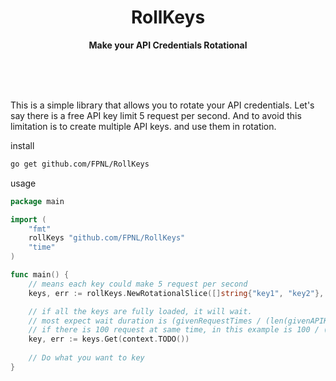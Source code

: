 <div align="center">
	<h1>RollKeys</h1>
	<p>
		<b>Make your API Credentials Rotational</b>
	</p>
	<br>
	<br>
	<br>
</div>

This is a simple library that allows you to rotate your API credentials. 
Let's say there is a free API key limit 5 request per second. And to avoid this limitation is to create multiple API keys.
and use them in rotation.

install
```bash
go get github.com/FPNL/RollKeys
```

usage
```go
package main

import (
    "fmt"
	rollKeys "github.com/FPNL/RollKeys"
    "time"
)

func main() {
	// means each key could make 5 request per second
	keys, err := rollKeys.NewRotationalSlice([]string{"key1", "key2"}, 5)

	// if all the keys are fully loaded, it will wait.
	// most expect wait duration is (givenRequestTimes / (len(givenAPIKeys) * givenRate)) - 1
    // if there is 100 request at same time, in this example is 100 / (2 * 5) - 1 = 9 seconds
	key, err := keys.Get(context.TODO()) 
	
	// Do what you want to key
}

```
